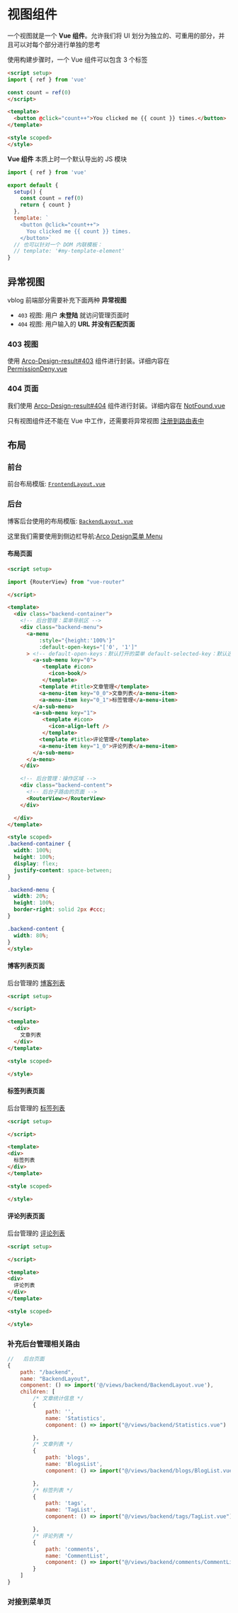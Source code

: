 # 视图组件

一个视图就是一个 **Vue 组件**。允许我们将 UI 划分为独立的、可重用的部分，并且可以对每个部分进行单独的思考

使用构建步骤时，一个 Vue 组件可以包含 $3$ 个标签

```html
<script setup>
import { ref } from 'vue'

const count = ref(0)
</script>

<template>
  <button @click="count++">You clicked me {{ count }} times.</button>
</template>

<style scoped>
</style>
```

**Vue 组件** 本质上时一个默认导出的 JS 模块

```js
import { ref } from 'vue'

export default {
  setup() {
    const count = ref(0)
    return { count }
  },
  template: `
    <button @click="count++">
      You clicked me {{ count }} times.
    </button>`
  // 也可以针对一个 DOM 内联模板：
  // template: '#my-template-element'
}
```

## 异常视图

vblog 前端部分需要补充下面两种 **异常视图**

+ `403` 视图: 用户 **未登陆** 就访问管理页面时
+ `404` 视图: 用户输入的 **URL 并没有匹配页面**

### 403 视图

使用 [Arco-Design-result#403](https://arco.design/vue/component/result#403) 组件进行封装。详细内容在 [PermissionDeny.vue](errors/PermissionDeny.vue)


### 404 页面

我们使用 [Arco-Design-result#404](https://arco.design/vue/component/result#404) 组件进行封装。详细内容在 [NotFound.vue](errors/NotFound.vue)


只有视图组件还不能在 Vue 中工作，还需要将异常视图 [注册到路由表中](../router/README.md#注册异常组件的路由)

## 布局


### 前台

前台布局模版: [`FrontendLayout.vue`](./frontend/FrontendLayout.vue)


### 后台

博客后台使用的布局模版: [`BackendLayout.vue`](./backend/BackendLayout.vue)

这里我们需要使用到侧边栏导航:[Arco Design菜单 Menu](https://arco.design/vue/component/menu)

#### 布局页面

```html
<script setup>

import {RouterView} from "vue-router"

</script>

<template>
  <div class="backend-container">
    <!-- 后台管理：菜单导航区 -->
    <div class="backend-menu">
      <a-menu
          :style="{height:'100%'}"
          :default-open-keys="['0', '1']"
      > <!-- default-open-keys：默认打开的菜单 default-selected-key：默认选中的菜单项-->
        <a-sub-menu key="0">
           <template #icon>
             <icon-book/>
           </template>
          <template #title>文章管理</template>
          <a-menu-item key="0_0">文章列表</a-menu-item>
          <a-menu-item key="0_1">标签管理</a-menu-item>
        </a-sub-menu>
        <a-sub-menu key="1">
           <template #icon>
             <icon-align-left />
           </template>
          <template #title>评论管理</template>
          <a-menu-item key="1_0">评论列表</a-menu-item>
        </a-sub-menu>
      </a-menu>
    </div>

    <!-- 后台管理：操作区域 -->
    <div class="backend-content">
      <!-- 后台子路由的页面 -->
      <RouterView></RouterView>
    </div>

  </div>
</template>

<style scoped>
.backend-container {
  width: 100%;
  height: 100%;
  display: flex;
  justify-content: space-between;
}

.backend-menu {
  width: 20%;
  height: 100%;
  border-right: solid 2px #ccc;
}

.backend-content {
  width: 80%;
}
</style>
```
#### 博客列表页面

后台管理的 [博客列表](./backend/blogs/BlogList.vue)

```html
<script setup>

</script>

<template>
  <div>
    文章列表
  </div>
</template>

<style scoped>

</style>
```

#### 标签列表页面

后台管理的 [标签列表](./backend/tags/TagList.vue)

```html
<script setup>

</script>

<template>
<div>
  标签列表
</div>
</template>

<style scoped>

</style>
```

#### 评论列表页面

后台管理的 [评论列表](./backend/comments/CommentList.vue)

```html
<script setup>

</script>

<template>
<div>
  评论列表
</div>
</template>

<style scoped>

</style>
```

### 补充后台管理相关路由

```js
//   后台页面
{
    path: "/backend",
    name: "BackendLayout",
    component: () => import('@/views/backend/BackendLayout.vue'),
    children: [
        /* 文章统计信息 */
        {
            path: '',
            name: 'Statistics',
            component: () => import("@/views/backend/Statistics.vue")

        },
        /* 文章列表 */
        {
            path: 'blogs',
            name: 'BlogsList',
            component: () => import("@/views/backend/blogs/BlogList.vue")

        },
        /* 标签列表 */
        {
            path: 'tags',
            name: 'TagList',
            component: () => import("@/views/backend/tags/TagList.vue")

        },
        /* 评论列表 */
        {
            path: 'comments',
            name: 'CommentList',
            component: () => import("@/views/backend/comments/CommentList.vue")
        }
    ]
}
```

### 对接到菜单页




